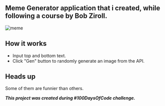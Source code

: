 ## Meme Generator application that i created, while following a course by Bob Ziroll.
![meme](https://user-images.githubusercontent.com/48876996/57917736-5b1c5b00-78a6-11e9-875b-586470cae428.png)


## How it works
- Input top and bottom text.
- Click "Gen" button to randomly generate an image from the API.

## Heads up
Some of them are funnier than others.

_**This project was created during #100DaysOfCode challenge.**_
